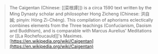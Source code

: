 
> The Caigentan (Chinese: [[菜根譚]]) is a circa 1590 text written by the Ming Dynasty scholar and philosopher Hong Zicheng (Chinese: 洪自誠; pinyin: Hóng Zì-Chéng). This compilation of aphorisms eclectically combines elements from the Three teachings (Confucianism, Daoism and Buddhism), and is comparable with Marcus Aurelius' Meditations or [[La Rochefoucauld]]'s Maximes.
[https://en.wikipedia.org/wiki/Caigentan](https://en.wikipedia.org/wiki/Caigentan)
